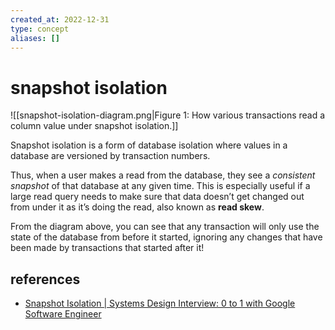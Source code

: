 ```yaml
---
created_at: 2022-12-31
type: concept
aliases: []
---
```


# snapshot isolation

![[snapshot-isolation-diagram.png|Figure 1: How various transactions read a column value under snapshot isolation.]]

Snapshot isolation is a form of database isolation where values in a database are versioned by transaction numbers.

Thus, when a user makes a read from the database, they see a *consistent snapshot* of that database at any given time. This is especially useful if a large read query needs to make sure that data doesn’t get changed out from under it as it’s doing the read, also known as **read skew**.

From the diagram above, you can see that any transaction will only use the state of the database from before it started, ignoring any changes that have been made by transactions that started after it!

## references

- [Snapshot Isolation | Systems Design Interview: 0 to 1 with Google Software Engineer](https://www.youtube.com/watch?v=Tgpa9TrxsfU)
